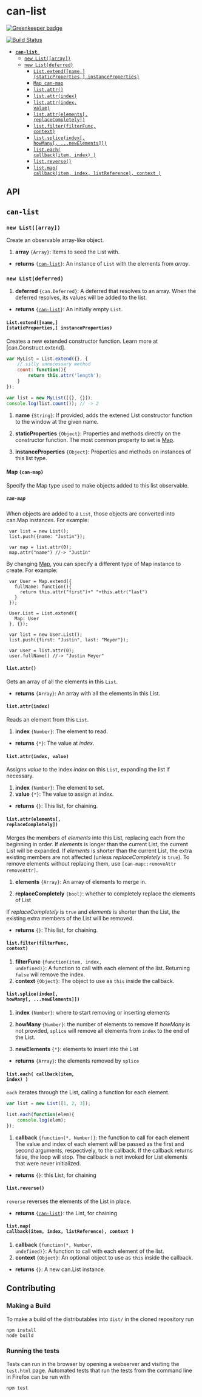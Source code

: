 # can-list

[![Greenkeeper badge](https://badges.greenkeeper.io/canjs/can-list.svg)](https://greenkeeper.io/)

[![Build Status](https://travis-ci.org//can-list.png?branch=master)](https://travis-ci.org//can-list)




- <code>[__can-list__ ](#can-list-)</code>
  - <code>[new List([array])](#new-listarray)</code>
  - <code>[new List(deferred)](#new-listdeferred)</code>
    - <code>[List.extend([name,] [staticProperties,] instanceProperties)](#listextendname-staticproperties-instanceproperties)</code>
    - <code>[Map can-map](#map-can-map)</code>
    - <code>[list.attr()](#listattr)</code>
    - <code>[list.attr(index)](#listattrindex)</code>
    - <code>[list.attr(index, value)](#listattrindex-value)</code>
    - <code>[list.attr(elements[, replaceCompletely])](#listattrelements-replacecompletely)</code>
    - <code>[list.filter(filterFunc, context)](#listfilterfilterfunc-context)</code>
    - <code>[list.splice(index[, howMany[, ...newElements]])](#listspliceindex-howmany-newelements)</code>
    - <code>[list.each( callback(item, index) )](#listeach-callbackitem-index-)</code>
    - <code>[list.reverse()](#listreverse)</code>
    - <code>[list.map( callback(item, index, listReference), context )](#listmap-callbackitem-index-listreference-context-)</code>

## API


## <code>__can-list__ </code>



### <code>new List([array])</code>


Create an observable array-like object.


1. __array__ <code>{Array}</code>:
  Items to seed the List with.
  

- __returns__ <code>{[can-list](#new-listarray)}</code>:
  An instance of `List` with the elements from _array_.
  

### <code>new List(deferred)</code>



1. __deferred__ <code>{can.Deferred}</code>:
  A deferred that resolves to an 
  array.  When the deferred resolves, its values will be added to the list.
  

- __returns__ <code>{[can-list](#new-listarray)}</code>:
  An initially empty `List`.  
  
  

#### <code>List.extend([name,] [staticProperties,] instanceProperties)</code>


Creates a new extended constructor function. Learn more at [can.Construct.extend].

```js
var MyList = List.extend({}, {
	// silly unnecessary method
	count: function(){
		return this.attr('length');
	}
});

var list = new MyList([{}, {}]);
console.log(list.count()); // -> 2
```


1. __name__ <code>{String}</code>:
  If provided, adds the extened List constructor function to the window at the given name.
  
1. __staticProperties__ <code>{Object}</code>:
  Properties and methods directly on the constructor function. The most common property to set is [Map](#map-can-map).
  
1. __instanceProperties__ <code>{Object}</code>:
  Properties and methods on instances of this list type.
  
#### Map `{can-map}`

Specify the Map type used to make objects added to this list observable. 



##### <code>can-map</code>
When objects are added to a `List`, those objects are converted into can.Map instances. For example:

     var list = new List();
     list.push({name: "Justin"});

     var map = list.attr(0);
     map.attr("name") //-> "Justin"

By changing [Map](#map-can-map), you can specify a different type of Map instance to create. For example:

     var User = Map.extend({
       fullName: function(){
         return this.attr("first")+" "+this.attr("last")
       }
     });

     User.List = List.extend({
       Map: User
     }, {});

     var list = new User.List();
     list.push({first: "Justin", last: "Meyer"});

     var user = list.attr(0);
     user.fullName() //-> "Justin Meyer"


#### <code>list.attr()</code>


Gets an array of all the elements in this `List`.


- __returns__ <code>{Array}</code>:
  An array with all the elements in this List.
  

#### <code>list.attr(index)</code>


Reads an element from this `List`.


1. __index__ <code>{Number}</code>:
  The element to read.

- __returns__ <code>{*}</code>:
  The value at _index_.
  

#### <code>list.attr(index, value)</code>


Assigns _value_ to the index _index_ on this `List`, expanding the list if necessary.


1. __index__ <code>{Number}</code>:
  The element to set.
1. __value__ <code>{*}</code>:
  The value to assign at _index_.

- __returns__ <code>{}</code>:
  This list, for chaining.
  

#### <code>list.attr(elements[, replaceCompletely])</code>


Merges the members of _elements_ into this List, replacing each from the beginning in order. If _elements_ is longer than the current List, the current List will be expanded. If _elements_ is shorter than the current List, the extra existing members are not affected (unless _replaceCompletely_ is `true`). To remove elements without replacing them, use `[can-map::removeAttr removeAttr]`.


1. __elements__ <code>{Array}</code>:
  An array of elements to merge in.
  
1. __replaceCompletely__ <code>{bool}</code>:
  whether to completely replace the elements of List
  
  If _replaceCompletely_ is `true` and _elements_ is shorter than the List, the existing extra members of the List will be removed.
  

- __returns__ <code>{}</code>:
  This list, for chaining.
  

#### <code>list.filter(filterFunc, context)</code>



1. __filterFunc__ <code>{function(item, index, undefined)}</code>:
  A function to call with each element of the list. Returning `false` will remove the index.
1. __context__ <code>{Object}</code>:
  The object to use as `this` inside the callback.
  

#### <code>list.splice(index[, howMany[, ...newElements]])</code>


1. __index__ <code>{Number}</code>:
  where to start removing or inserting elements
  
1. __howMany__ <code>{Number}</code>:
  the number of elements to remove
   If _howMany_ is not provided, `splice` will remove all elements from `index` to the end of the List.
  
1. __newElements__ <code>{*}</code>:
  elements to insert into the List
  

- __returns__ <code>{Array}</code>:
  the elements removed by `splice`
  

#### <code>list.each( callback(item, index) )</code>


`each` iterates through the List, calling a function
for each element.

```js
var list = new List([1, 2, 3]);

list.each(function(elem){
	console.log(elem);
});
```


1. __callback__ <code>{function(*, Number)}</code>:
  the function to call for each element
  The value and index of each element will be passed as the first and second
  arguments, respectively, to the callback. If the callback returns false,
  the loop will stop. The callback is not invoked for List elements that were 
  never initialized.
  

- __returns__ <code>{}</code>:
  this List, for chaining
  

#### <code>list.reverse()</code>


`reverse` reverses the elements of the List in place.


- __returns__ <code>{[can-list](#new-listarray)}</code>:
  the List, for chaining
  

#### <code>list.map( callback(item, index, listReference), context )</code>



1. __callback__ <code>{function(*, Number, undefined)}</code>:
  A function to call with each
  element of the list.
1. __context__ <code>{Object}</code>:
  An optional object to use as `this` inside the callback.
  

- __returns__ <code>{}</code>:
  A new can.List instance.
  
## Contributing

### Making a Build

To make a build of the distributables into `dist/` in the cloned repository run

```
npm install
node build
```

### Running the tests

Tests can run in the browser by opening a webserver and visiting the `test.html` page.
Automated tests that run the tests from the command line in Firefox can be run with

```
npm test
```

